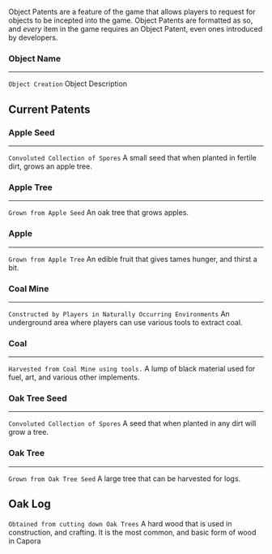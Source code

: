 Object Patents are a feature of the game that allows players to request for objects to be incepted into the game. Object Patents are formatted as so, and *every* item in the game requires an Object Patent, even ones introduced by developers.
### Object Name
---
`Object Creation`
Object Description

## Current Patents

### Apple Seed
---
`Convoluted Collection of Spores`
A small seed that when planted in fertile dirt, grows an apple tree.

### Apple Tree
---
`Grown from Apple Seed`
An oak tree that grows apples.

### Apple
---
`Grown from Apple Tree`
An edible fruit that gives tames hunger, and thirst a bit.

### Coal Mine
---
`Constructed by Players in Naturally Occurring Environments`
An underground area where players can use various tools to extract coal.

### Coal
---
`Harvested from Coal Mine using tools.`
A lump of black material used for fuel, art, and various other implements.

### Oak Tree Seed
---
`Convoluted Collection of Spores`
A seed that when planted in any dirt will grow a tree.

### Oak Tree
---
`Grown from Oak Tree Seed`
A large tree that can be harvested for logs.

Oak Log
---
`Obtained from cutting down Oak Trees`
A hard wood that is used in construction, and crafting. It is the most common, and basic form of wood in Capora